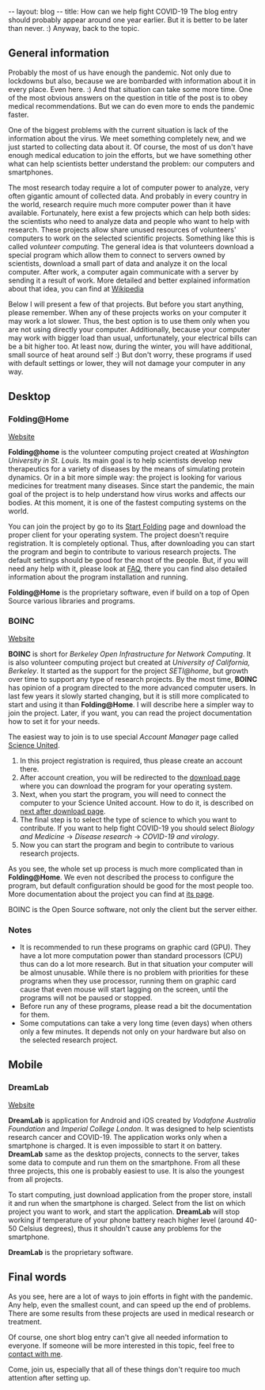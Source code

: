 -- layout: blog
-- title: How can we help fight COVID-19
The blog entry should probably appear around one year earlier. But it is better
to be later than never. :) Anyway, back to the topic.

## General information

Probably the most of us have enough the pandemic. Not only due to lockdowns but
also, because we are bombarded with information about it in every place. Even
here. :) And that situation can take some more time. One of the most obvious
answers on the question in title of the post is to obey medical
recommendations. But we can do even more to ends the pandemic faster.

One of the biggest problems with the current situation is lack of the
information about the virus. We meet something completely new, and we just
started to collecting data about it. Of course, the most of us don't have
enough medical education to join the efforts, but we have something other what
can help scientists better understand the problem: our computers and
smartphones.

The most research today require a lot of computer power to analyze, very often
gigantic amount of collected data. And probably in every country in the world,
research require much more computer power than it have available. Fortunately,
here exist a few projects which can help both sides: the scientists who need to
analyze data and people who want to help with research. These projects allow
share unused resources of volunteers' computers to work on the selected
scientific projects. Something like this is called *volunteer computing*. The
general idea is that volunteers download a special program which allow them to
connect to servers owned by scientists, download a small part of data and
analyze it on the local computer. After work, a computer again communicate
with a server by sending it a result of work. More detailed and better
explained information about that idea, you can find at [Wikipedia](https://en.wikipedia.org/wiki/Volunteer_computing)

Below I will present a few of that projects. But before you start anything,
please remember. When any of these projects works on your computer it may
work a lot slower. Thus, the best option is to use them only when you are not
using directly your computer. Additionally, because your computer may work
with bigger load than usual, unfortunately, your electrical bills can be a bit
higher too. At least now, during the winter, you will have additional, small
source of heat around self :) But don't worry, these programs if used with
default settings or lower, they will not damage your computer in any way.

## Desktop

### Folding@Home

[Website](https://foldingathome.org/home/)

**Folding@home** is the volunteer computing project created at *Washington
University in St. Louis*. Its main goal is to help scientists develop new
therapeutics for a variety of diseases by the means of simulating protein
dynamics. Or in a bit more simple way: the project is looking for various
medicines for treatment many diseases. Since start the pandemic, the main goal
of the project is to help understand how virus works and affects our bodies. At
this moment, it is one of the fastest computing systems on the world.

You can join the project by go to its [Start Folding](https://foldingathome.org/start-folding/)
page and download the proper client for your operating system. The project
doesn't require registration. It is completely optional. Thus, after
downloading you can start the program and begin to contribute to various
research projects. The default settings should be good for the most of the
people. But, if you will need any help with it, please look at [FAQ](https://foldingathome.org/support/faq/),
there you can find also detailed information about the program installation
and running.

**Folding@Home** is the proprietary software, even if build on a top of Open
Source various libraries and programs.

### BOINC

[Website](https://boinc.berkeley.edu/)

**BOINC** is short for *Berkeley Open Infrastructure for Network Computing*. It is
also volunteer computing project but created at *University of California,
Berkeley*. It started as the support for the project *SETI@home*, but growth over
time to support any type of research projects. By the most time, **BOINC** has
opinion of a program directed to the more advanced computer users. In last few
years it slowly started changing, but it is still more complicated to start and
using it than **Folding@Home**. I will describe here a simpler way to join the
project. Later, if you want, you can read the project documentation how to set
it for your needs.

The easiest way to join is to use special *Account Manager* page called
[Science United](https://scienceunited.org/).
1. In this project registration is required, thus please create an account
   there.
2. After account creation, you will be redirected to the [download page](https://scienceunited.org/download.php)
   where you can download the program for your operating system.
3. Next, when you start the program, you will need to connect the computer
   to your Science United account. How to do it, is described on [next after download page](https://scienceunited.org/download.php?action=installed).
4. The final step is to select the type of science to which you want to
   contribute. If you want to help fight COVID-19 you should select *Biology
   and Medicine* -> *Disease research* -> *COVID-19 and virology*.
5. Now you can start the program and begin to contribute to various research
   projects.

As you see, the whole set up process is much more complicated than in
**Folding@Home**. We even not described the process to configure the program, but
default configuration should be good for the most people too. More
documentation about the project you can find at [its page](https://boinc.berkeley.edu/).

BOINC is the Open Source software, not only the client but the server either.

### Notes

* It is recommended to run these programs on graphic card (GPU). They have a
  lot more computation power than standard processors (CPU) thus can do a lot
  more research. But in that situation your computer will be almost unusable.
  While there is no problem with priorities for these programs when they use
  processor, running them on graphic card cause that even mouse will start
  lagging on the screen, until the programs will not be paused or stopped.
* Before run any of these programs, please read a bit the documentation for
  them.
* Some computations can take a very long time (even days) when others only a
  few minutes. It depends not only on your hardware but also on the selected
  research project.

## Mobile

### DreamLab

[Website](https://www.vodafone.com.au/foundation/dreamlab)

**DreamLab** is application for Android and iOS created by *Vodafone Australia
Foundation* and *Imperial College London*. It was designed to help scientists
research cancer and COVID-19. The application works only when a smartphone is
charged. It is even impossible to start it on battery. **DreamLab** same as the
desktop projects, connects to the server, takes some data to compute and run
them on the smartphone. From all these three projects, this one is probably
easiest to use. It is also the youngest from all projects.

To start computing, just download application from the proper store, install it
and run when the smartphone is charged. Select from the list on which project
you want to work, and start the application. **DreamLab** will stop working if
temperature of your phone battery reach higher level (around 40-50 Celsius
degrees), thus it shouldn't cause any problems for the smartphone.

**DreamLab** is the proprietary software.

## Final words

As you see, here are a lot of ways to join efforts in fight with the pandemic.
Any help, even the smallest count, and can speed up the end of problems.
There are some results from these projects are used in medical research or
treatment.

Of course, one short blog entry can't give all needed information to everyone.
If someone will be more interested in this topic, feel free to [contact with me](../../contact.html).

Come, join us, especially that all of these things don't require too much
attention after setting up.
